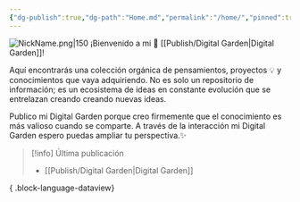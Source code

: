 ```yaml
---
{"dg-publish":true,"dg-path":"Home.md","permalink":"/home/","pinned":true,"tags":["#publish","gardenEntry"],"created":"2024-01-25T19:06","updated":"2024-02-03T22:46"}
---
```


![NickName.png|150](/img/user/Anexos/Attachments/NickName.png)
 ¡Bienvenido a mi 🌱 [[Publish/Digital Garden\|Digital Garden]]!

Aquí encontrarás una colección orgánica de pensamientos, proyectos 💡 y conocimientos que vaya adquiriendo. No es solo un repositorio de información; es un ecosistema de ideas en constante evolución que se entrelazan creando creando nuevas ideas.

Publico mi Digital Garden porque creo firmemente que el conocimiento es más valioso cuando se comparte. A través de la interacción mi Digital Garden espero puedas ampliar tu perspectiva.✨

> [!info] Última publicación
>  - [[Publish/Digital Garden\|Digital Garden]]
> 
{ .block-language-dataview}
